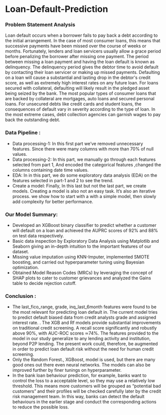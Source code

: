 # Loan-Default-Prediction

### **Problem Statement Analysis**
Loan default occurs when a borrower fails to pay back a debt according to the initial arrangement. In the case of most consumer loans, this means that successive payments have been missed over the course of weeks or months. Fortunately, lenders and loan servicers usually allow a grace period before penalizing the borrower after missing one payment. The period between missing a loan payment and having the loan default is known as delinquency. The delinquency period gives the debtor time to avoid default by contacting their loan servicer or making up missed payments.
Defaulting on a loan will cause a substantial and lasting drop in the debtor's credit score, as well as extremely high interest rates on any future loan. For loans secured with collateral, defaulting will likely result in the pledged asset being seized by the bank. The most popular types of consumer loans that are backed by collateral are mortgages, auto loans and secured personal loans. For unsecured debts like credit cards and student loans, the consequences of default vary in severity according to the type of loan. In the most extreme cases, debt collection agencies can garnish wages to pay back the outstanding debt.

### Data Pipeline :
* Data processing-1: In this first part we’ve removed unnecessary features. Since there were many columns with more than 70% of null values.
* Data processing-2: In this part, we manually go through each features selected from part 1, And encoded the categorical features ,changed the columns containing date time values.
* EDA: In in this part, we do some exploratory data analysis (EDA) on the features selected in part-1 and 2 to see the trend.
* Create a model: Finally, In this last but not the last part, we create models. Creating a model is also not an easy task. It’s also an iterative process. we show how to start with a with a simple model, then slowly add complexity for better performance.

### Our Model Summary:
* Developed an XGBoost binary classifier to predict whether a customer will default on a loan and achieved the AUPRC scores of 92% and 88% on test data respectively.
* Basic data inspection by Exploratory Data Analysis using Matplotlib and Seaborn giving an in-depth intuition to the important features of our dataset.
* Missing value imputation using KNN-Imputer, implemented SMOTE boosting, and carried out hyperparameter tuning using Bayesian optimization.
* Obtained Model Reason Codes (MRCs) by leveraging the concept of SHAP plots to cater to customer grievances and analyzed the Gains table to decide rejection cutoff.

### Conclusion :
* The last_fico_range, grade, inq_last_6month features were found to be the most relevant for predicting loan default in. The current model tries to predict default biased data from credit analysts grade and assigned interest rate. . The XGB and Rf models provide substantial improvements on traditional credit screening. A recall score significantly and robustly above 90%, with AUC-ROC scores ≃74%. The features provided to the model in our study generalize to any lending activity and institution, beyond P2P lending. The present work could, therefore, be augmented in order to predict loan default risk without the need for human credit screening.
* Only the Random Forest., XGBoost, model is used, but there are many good ones out there even neural networks. The models can also be improved further by finer tunings on hyperparameter.
* In the bank loan behaviour prediction, for example, banks want to control the loss to a acceptable level, so they may use a relatively low threshold. This means more customers will be grouped as “potential bad customers” and their profiles will be checked carefully later by the credit risk management team. In this way, banks can detect the default behaviours in the earlier stage and conduct the corresponding actions to reduce the possible loss.


